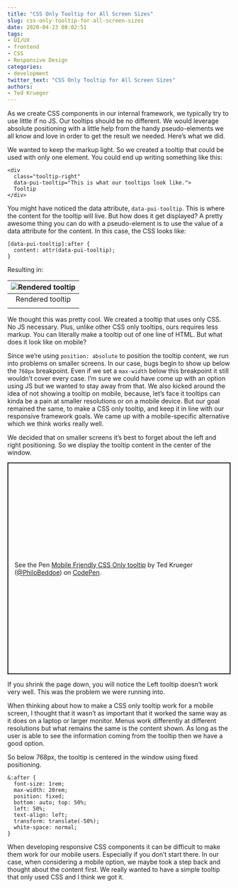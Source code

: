 ```yaml
---
title: "CSS Only Tooltip for All Screen Sizes"
slug: css-only-tooltip-for-all-screen-sizes
date: 2020-04-23 08:02:51
tags:
- UI/UX
- frontend
- CSS
- Responsive Design
categories:
- development
twitter_text: "CSS Only Tooltip for All Screen Sizes"
authors: 
- Ted Krueger
---
```


<style>
.cp_embed_wrapper {
  margin-bottom: 1em;
}
</style>

As we create CSS components in our internal framework, we typically try to use little if no JS. Our tooltips should be no different. We would leverage absolute positioning with a little help from the handy pseudo-elements we all know and love in order to get the result we needed. Here’s what we did.

We wanted to keep the markup light. So we created a tooltip that could be used with only one element. You could end up writing something like this: 

```
<div 
  class="tooltip-right"
  data-pui-tooltip="This is what our tooltips look like.">
  Tooltip
</div>
```

You might have noticed the data attribute, `data-pui-tooltip`. This is where the content for the tooltip will live. But how does it get displayed? A pretty awesome thing you can do with a pseudo-element is to use the value of a data attribute for the content. In this case, the CSS looks like:

```
[data-pui-tooltip]:after {
  content: attr(data-pui-tooltip);
}
```

Resulting in:

| ![Rendered tooltip](/images/css-only-tooltip.png) |
|:--:| 
| Rendered tooltip |
||

We thought this was pretty cool. We created a tooltip that uses only CSS. No JS necessary. Plus, unlike other CSS only tooltips, ours requires less markup. You can literally make a tooltip out of one line of HTML. But what does it look like on mobile? 

Since we’re using `position: absolute` to position the tooltip content, we run into problems on smaller screens. In our case, bugs begin to show up below the `768px` breakpoint. Even if we set a `max-width` below this breakpoint it still wouldn’t cover every case. I’m sure we could have come up with an option using JS but we wanted to stay away from that. We also kicked around the idea of not showing a tooltip on mobile, because, let’s face it tooltips can kinda be a pain at smaller resolutions or on a mobile device. But our goal remained the same, to make a CSS only tooltip, and keep it in line with our responsive framework goals. We came up with a mobile-specific alternative which we think works really well.

We decided that on smaller screens it’s best to forget about the left and right positioning. So we display the tooltip content in the center of the window.

<p class="codepen" data-height="477" data-theme-id="dark" data-default-tab="result" data-user="PhiloBeddoe" data-slug-hash="oNjzeGr" style="height: 477px; box-sizing: border-box; display: flex; align-items: center; justify-content: center; border: 2px solid; margin: 1em 0; padding: 1em;" data-pen-title="Mobile Friendly CSS Only tooltip">
  <span>See the Pen <a href="https://codepen.io/PhiloBeddoe/pen/oNjzeGr">
  Mobile Friendly CSS Only tooltip</a> by Ted Krueger (<a href="https://codepen.io/PhiloBeddoe">@PhiloBeddoe</a>)
  on <a href="https://codepen.io">CodePen</a>.</span>
</p>
<script async src="https://static.codepen.io/assets/embed/ei.js"></script>

If you shrink the page down, you will notice the Left tooltip doesn’t work very well. This was the problem we were running into. 

When thinking about how to make a CSS only tooltip work for a mobile screen, I thought that it wasn’t as important that it worked the same way as it does on a laptop or larger monitor. Menus work differently at different resolutions but what remains the same is the content shown. As long as the user is able to see the information coming from the tooltip then we have a good option.

So below 768px, the tooltip is centered in the window using fixed positioning. 
```
&:after {
  font-size: 1rem;
  max-width: 20rem;
  position: fixed;
  bottom: auto; top: 50%;
  left: 50%;
  text-align: left;
  transform: translate(-50%);
  white-space: normal;
}
```

When developing responsive CSS components it can be difficult to make them work for our mobile users. Especially if you don’t start there. In our case, when considering a mobile option, we maybe took a step back and thought about the content first. We really wanted to have a simple tooltip that only used CSS and I think we got it.
